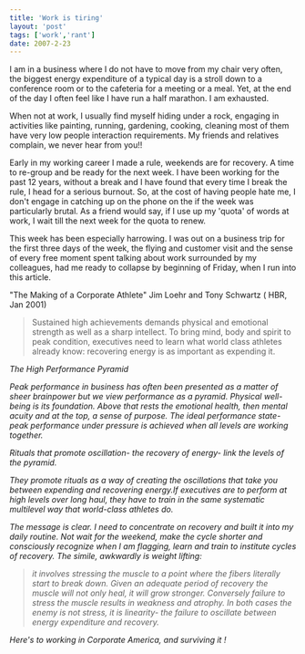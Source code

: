 ```yaml
---
title: 'Work is tiring'
layout: 'post'
tags: ['work','rant']
date: 2007-2-23
---
```



I am in a business where I do not have to move from my chair very often, the biggest energy expenditure of a typical day is a stroll down to a conference room or to the cafeteria for a meeting or a meal. Yet, at the end of the day I often feel like I have run a half marathon. I am exhausted.
<!--more-->

<p>When not at work, I usually find myself hiding under a rock, engaging in activities like painting, running, gardening, cooking, cleaning most of them have very low people interaction requirements. My friends and relatives complain, we never hear from you!!</p>

<p>Early in my working career I made a rule, weekends are for recovery. A time to re-group and be ready for the next week. I have been working for the past 12 years, without a break and I have found that every time I break the rule, I head for a serious burnout. So, at the cost of having people hate me, I don't engage in catching up on the phone on the if the week was particularly brutal. As a friend would say, if I use up my 'quota' of words at work, I wait till the next week for the quota to renew.</p>

<p>This week has been especially harrowing. I was out on a business trip for the first three days of the week, the flying and customer visit and the sense of every free moment spent talking about work surrounded by my colleagues, had me ready to collapse by beginning of Friday, when I run into this article.</p>

<p>"The Making of a Corporate Athlete" Jim Loehr and Tony Schwartz ( HBR, Jan 2001)

<blockquote>Sustained high achievements demands physical and emotional strength as well as a sharp intellect. To bring mind, body and spirit to peak condition, executives need to learn what world class athletes already know: recovering energy is as important as expending it.</blockquote>

<i>The High Performance Pyramid<i>

<p>Peak performance in business has often been presented as a matter of sheer brainpower but we view performance as a pyramid. Physical well-being is its foundation. Above that rests the emotional health, then mental acuity and at the top, a sense of purpose. The ideal performance state- <i>peak performance under pressure<i> is achieved when all levels are working together.</p>

<p>Rituals that promote oscillation- the recovery of energy- link the levels of the pyramid.</p>

<p>They promote rituals as a way of creating the oscillations that take you between expending and recovering energy.If executives are to perform at high levels over long haul, they have to train in the same systematic multilevel way that world-class athletes do.</p>

<p>The message is clear. I need to concentrate on recovery and built it into my daily routine. Not wait for the weekend, make the cycle shorter and consciously recognize when I am flagging, learn and train to institute cycles of recovery. The simile, awkwardly is weight lifting:</p>

<blockquote>it involves stressing the muscle to a point where the fibers literally start to break down. Given an adequate period of recovery the muscle will not only heal, it will grow stronger. Conversely failure to stress the muscle results in weakness and atrophy. In both cases the enemy is not stress, it is linearity- the failure to oscillate between energy expenditure and recovery.</blockquote>

<p>Here's to working in Corporate America, and surviving it !</p>
